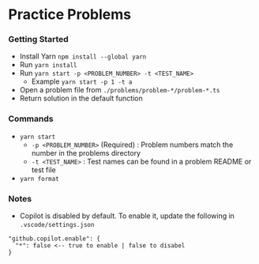 # Practice Problems

### Getting Started

- Install Yarn `npm install --global yarn`
- Run `yarn install`
- Run `yarn start -p <PROBLEM_NUMBER> -t <TEST_NAME>`
  - Example `yarn start -p 1 -t a`
- Open a problem file from `./problems/problem-*/problem-*.ts`
- Return solution in the default function

### Commands

- `yarn start`
  - `-p <PROBLEM_NUMBER>` (Required) : Problem numbers match the number in the problems directory
  - `-t <TEST_NAME>` : Test names can be found in a problem README or test file
- `yarn format`

### Notes

- Copilot is disabled by default. To enable it, update the following in `.vscode/settings.json`

```
"github.copilot.enable": {
  "*": false <-- true to enable | false to disabel
}
```
